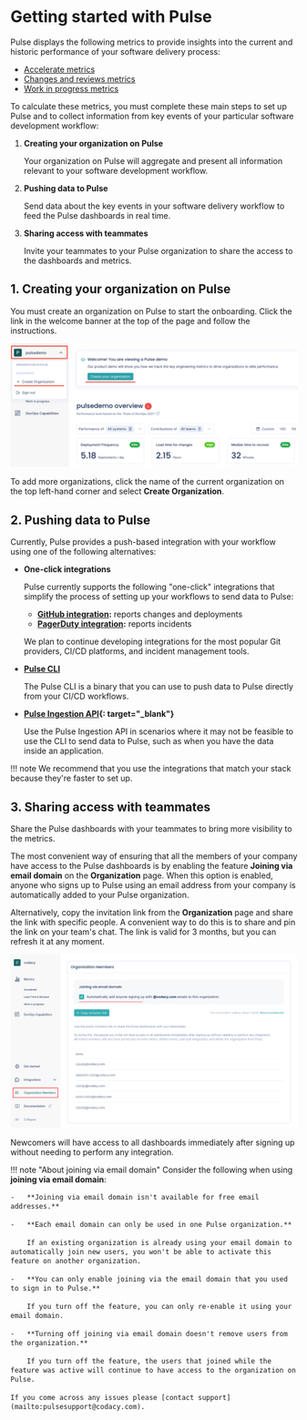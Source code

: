 # Getting started with Pulse

Pulse displays the following metrics to provide insights into the current and historic performance of your software delivery process:

-   [Accelerate metrics](metrics/accelerate.md)
-   [Changes and reviews metrics](metrics/accelerate-changes.md)
-   [Work in progress metrics](metrics/accelerate-wip.md)

To calculate these metrics, you must complete these main steps to set up Pulse and to collect information from key events of your particular software development workflow:

1.  **Creating your organization on Pulse**

    Your organization on Pulse will aggregate and present all information relevant to your software development workflow.

1.  **Pushing data to Pulse**

    Send data about the key events in your software delivery workflow to feed the Pulse dashboards in real time.

1.  **Sharing access with teammates**

    Invite your teammates to your Pulse organization to share the access to the dashboards and metrics.

## 1. Creating your organization on Pulse

You must create an organization on Pulse to start the onboarding. Click the link in the welcome banner at the top of the page and follow the instructions.

![Adding a new organization on Pulse](images/organization-add.png)

To add more organizations, click the name of the current organization on the top left-hand corner and select **Create Organization**.

## 2. Pushing data to Pulse

Currently, Pulse provides a push-based integration with your workflow using one of the following alternatives:

-   **One-click integrations**

    Pulse currently supports the following "one-click" integrations that simplify the process of setting up your workflows to send data to Pulse:

    -   **[GitHub integration](one-click-integrations/github-integration.md):** reports changes and deployments
    -   **[PagerDuty integration](one-click-integrations/pagerduty-integration.md):** reports incidents

    We plan to continue developing integrations for the most popular Git providers, CI/CD platforms, and incident management tools.

-   **[Pulse CLI](cli/cli.md)**

    The Pulse CLI is a binary that you can use to push data to Pulse directly from your CI/CD workflows.

-   **[Pulse Ingestion API](https://ingestion.pulse.codacy.com/v1/api-docs){: target="_blank"}**

    Use the Pulse Ingestion API in scenarios where it may not be feasible to use the CLI to send data to Pulse, such as when you have the data inside an application.

!!! note
    We recommend that you use the integrations that match your stack because they're faster to set up.

## 3. Sharing access with teammates

Share the Pulse dashboards with your teammates to bring more visibility to the metrics.

The most convenient way of ensuring that all the members of your company have access to the Pulse dashboards is by enabling the feature **Joining via email domain** on the **Organization** page. When this option is enabled, anyone who signs up to Pulse using an email address from your company is automatically added to your Pulse organization.

Alternatively, copy the invitation link from the **Organization** page and share the link with specific people. A convenient way to do this is to share and pin the link on your team's chat. The link is valid for 3 months, but you can refresh it at any moment.

![Adding organization members](images/joining-email-domain.png)

Newcomers will have access to all dashboards immediately after signing up without needing to perform any integration.

!!! note "About joining via email domain"
    Consider the following when using **joining via email domain**:

    -   **Joining via email domain isn't available for free email addresses.**

    -   **Each email domain can only be used in one Pulse organization.**

        If an existing organization is already using your email domain to automatically join new users, you won't be able to activate this feature on another organization.

    -   **You can only enable joining via the email domain that you used to sign in to Pulse.**

        If you turn off the feature, you can only re-enable it using your email domain.

    -   **Turning off joining via email domain doesn't remove users from the organization.**

        If you turn off the feature, the users that joined while the feature was active will continue to have access to the organization on Pulse.

    If you come across any issues please [contact support](mailto:pulsesupport@codacy.com).
